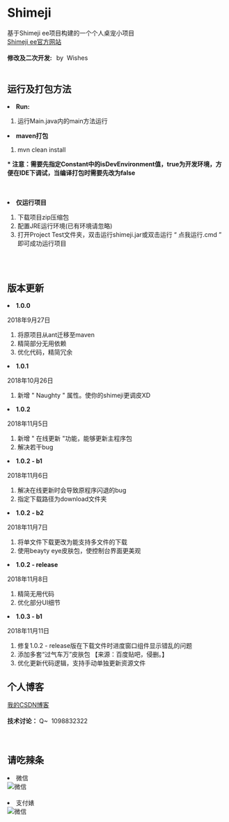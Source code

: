 # Shimeji
基于Shimeji ee项目构建的一个个人桌宠小项目<br>
<a href="http://kilkakon.com/shimeji/">Shimeji ee官方网站</a><br><br>
<b>修改及二次开发:&nbsp;&nbsp;  </b>by &nbsp;Wishes<br>&nbsp;&nbsp;

<h2>运行及打包方法</h2>
<b><li>Run:</li></b>
<ol>
  <li>运行Main.java内的main方法运行</li>
</ol>

<b><li>maven打包</li></b>
<ol>
  <li>mvn clean install</li>
</ol>

<b>* 注意：需要先指定Constant中的isDevEnvironment值，true为开发环境，方便在IDE下调试，当编译打包时需要先改为false</b>

<br>
<br>
<b><li>仅运行项目</li></b>
<ol>
  <li>下载项目zip压缩包</li>
  <li>配置JRE运行环境(已有环境请忽略)</li>
  <li>打开Project Test文件夹，双击运行shimeji.jar或双击运行 “ 点我运行.cmd ” 即可成功运行项目</li>
</ol>


<br>
<br>

<h2>版本更新</h2>
<b><li>1.0.0</li></b>
<p>2018年9月27日</p>
<ol>
  <li>将原项目从ant迁移至maven</li>
  <li>精简部分无用依赖</li>
  <li>优化代码，精简冗余</li>
</ol>

<b><li>1.0.1</li></b>
<p>2018年10月26日</p>
<ol>
  <li>新增 " Naughty " 属性。使你的shimeji更调皮XD</li>
</ol>

<b><li>1.0.2</li></b>
<p>2018年11月5日</p>
<ol>
  <li>新增 " 在线更新 "功能，能够更新主程序包 </li>
  <li>解决若干bug</li>
</ol>

<b><li>1.0.2 - b1 </li></b>
<p>2018年11月6日</p>
<ol>
  <li>解决在线更新时会导致原程序闪退的bug</li>
  <li>指定下载路径为download文件夹</li>
</ol>

<b><li>1.0.2 - b2 </li></b>
<p>2018年11月7日</p>
<ol>
  <li>将单文件下载更改为能支持多文件的下载</li>
  <li>使用beayty eye皮肤包，使控制台界面更美观</li>
</ol>

<b><li>1.0.2 - release </li></b>
<p>2018年11月8日</p>
<ol>
  <li>精简无用代码</li>
  <li>优化部分UI细节</li>
</ol>

<b><li>1.0.3 - b1 </li></b>
<p>2018年11月11日</p>
<ol>
  <li>修复1.0.2 - release版在下载文件时进度窗口组件显示错乱的问题</li>
  <li>添加多套“过气车万”皮肤包 【来源：百度贴吧，侵删。】</li>
  <li>优化更新代码逻辑，支持手动单独更新资源文件</li>
</ol>


<h2>个人博客</h2>
<a href='https://blog.csdn.net/acevd'>我的CSDN博客</a><br>
<br>
<b>技术讨论：&nbsp;</b>Q~&nbsp;&nbsp;1098832322
<br><br>
<br>
<h2>请吃辣条</h2>
<li>微信</li>
<img src="http://wishes-blog.cn/update/files/wx.jpg" alt="微信"/>
<br>
<br>
<li>支付婊</li>
<img src="http://wishes-blog.cn/update/files/zfb.png" alt="微信"/>


<br>
<br>